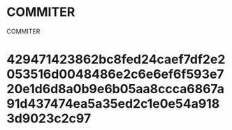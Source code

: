 # COMMITER
COMMITER






# 429471423862bc8fed24caef7df2e2053516d0048486e2c6e6ef6f593e720e1d6d8a0b9e6b05aa8ccca6867a91d437474ea5a35ed2c1e0e54a9183d9023c2c97
